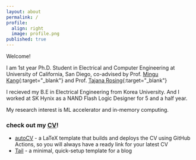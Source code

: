 ```yaml
---
layout: about
permalink: /
profile:
  align: right
  image: profile.png
published: true
---
```

Welcome!

I am 1st year Ph.D. Student in Electrical and Computer Engineering at University of California, San Diego, co-advised by Prof. [Mingu Kang](https://ucsdvvip.com/){:target="_blank"} and Prof. [Tajana Rosing](http://varys.ucsd.edu/){:target="_blank"}

I recieved my B.E in Electrical Engineering from Korea University. And I worked at SK Hynix as a NAND Flash Logic Designer for 5 and a half year.

My research interest is ML accelerator and in-memory computing.

### check out my [CV](https://drive.google.com/file/d/1lCgj3G8JZSMEm7D3JQlRSNp8T9erEDjn/view?usp=sharing)!

- [autoCV](https://github.com/jitinnair1/autocv) - a LaTeX template that builds and deploys the CV using GitHub Actions, so you will always have a ready link for your latest CV
- [Tail](https://github.com/jitinnair1/tail) - a minimal, quick-setup template for a blog

